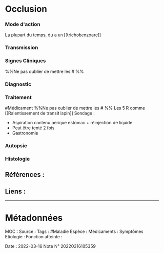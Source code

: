 # Occlusion
### Mode d'action
La plupart du temps, du a un [[trichobenzoare]]
### Transmission
### Signes Cliniques
%%Ne pas oublier de mettre les # %%
### Diagnostic
### Traitement
#Médicament 
%%Ne pas oublier de mettre les # %% 
Les 5 R comme [[Ralentissement de transit lapin]]
Sondage : 
- Aspiration contenu aerique estomac + réinjection de liquide 
- Peut être tenté 2 fois
- Gastronomie
### Autopsie
### Histologie

## Références :
>
 

## Liens :



***

# Métadonnées
MOC :
Source :
Tags : #Maladie 
	Espèce :
	Médicaments :
	Symptômes
	Etiologie :
	Fonction atteinte :
	
Date : 2022-03-16
Note N° 20220316105359